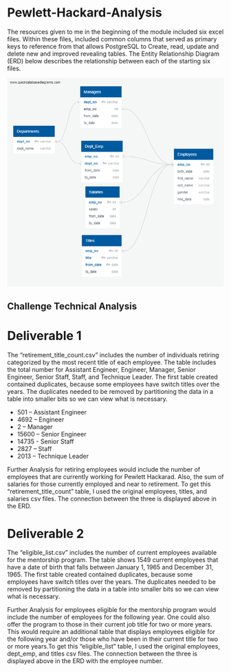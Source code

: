 # Pewlett-Hackard-Analysis


The resources given to me in the beginning of the module included six excel files. Within these files, included common columns that served as primary keys to reference from that allows PostgreSQL to Create, read, update and delete new and improved revealing tables. The Entity Relationship Diagram (ERD) below describes the relationship between each of the starting six files.

![EmployeeDB](https://github.com/Daniel-Schroeder15/Pewlett-Hackard-Analysis/blob/master/EmployeeDB.png)

## Challenge Technical Analysis
  # Deliverable 1
The “retirement_title_count.csv” includes the number of individuals retiring categorized by the most recent title of each employee. The table includes the total number for Assistant Engineer, Engineer, Manager, Senior Engineer, Senior Staff, Staff, and Technique Leader. The first table created contained duplicates, because some employees have switch titles over the years. The duplicates needed to be removed by partitioning the data in a table into smaller bits so we can view what is necessary.

-	501 – Assistant Engineer
-	4692 – Engineer
-	2 – Manager
-	15600 – Senior Engineer
-	14735 - Senior Staff
-	2827 – Staff
-	2013 – Technique Leader

Further Analysis for retiring employees would include the number of employees that are currently working for Pewlett Hackarad. Also, the sum of salaries for those currently employed and near to retirement. To get this “retirement_title_count” table, I used the original employees, titles, and salaries csv files. The connection between the three is displayed above in the ERD.

  # Deliverable 2
The “eligible_list.csv” includes the number of current employees available for the mentorship program. The table shows 1549 current employees that have a date of birth that falls between January 1, 1965 and December 31, 1965. The first table created contained duplicates, because some employees have switch titles over the years. The duplicates needed to be removed by partitioning the data in a table into smaller bits so we can view what is necessary.

Further Analysis for employees eligible for the mentorship program would include the number of employees for the following year. One could also offer the program to those in their current job title for two or more years. This would require an additional table that displays employees eligible for the following year and/or those who have been in their current title for two or more years.To get this “eligible_list” table, I used the original employees, dept_emp, and titles csv files. The connection between the three is displayed above in the ERD with the employee number.
